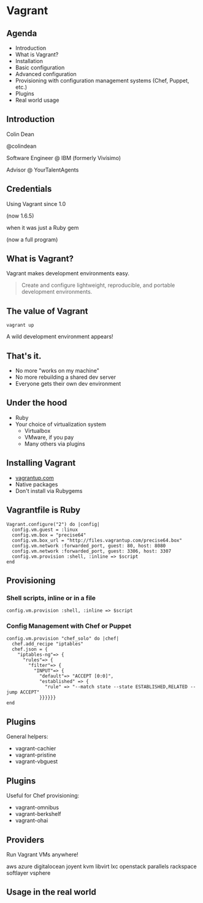 Vagrant
=======

Agenda
------

* Introduction
* What is Vagrant?
* Installation
* Basic configuration
* Advanced configuration
* Provisioning with configuration management systems (Chef, Puppet, etc.)
* Plugins
* Real world usage

Introduction
------------

Colin Dean

@colindean

Software Engineer @ IBM (formerly Vivísimo)

Advisor @ YourTalentAgents

Credentials
-----------

Using Vagrant since 1.0

(now 1.6.5)

when it was just a Ruby gem

(now a full program)

What is Vagrant?
----------------

Vagrant makes development environments easy.

> Create and configure lightweight, reproducible, and portable development environments.

The value of Vagrant
--------------------
    vagrant up
    
A wild development environment appears!
    
That's it.
----------
* No more "works on my machine"
* No more rebuilding a shared dev server
* Everyone gets their own dev environment


Under the hood
--------------

* Ruby
* Your choice of virtualization system
  * Virtualbox
  * VMware, if you pay
  * Many others via plugins
    
Installing Vagrant
------------------

* [vagrantup.com](http://vagrantup.com)
* Native packages
* Don't install via Rubygems

Vagrantfile is Ruby
---------------------

	Vagrant.configure("2") do |config|
      config.vm.guest = :linux
      config.vm.box = "precise64"
      config.vm.box_url = "http://files.vagrantup.com/precise64.box"
      config.vm.network :forwarded_port, guest: 80, host: 8080
      config.vm.network :forwarded_port, guest: 3306, host: 3307
      config.vm.provision :shell, :inline => $script
    end
    
Provisioning
------------

### Shell scripts, inline or in a file

	config.vm.provision :shell, :inline => $script
	
### Config Management with Chef or Puppet

	config.vm.provision "chef_solo" do |chef|
      chef.add_recipe "iptables"
      chef.json = {
        "iptables-ng"=> {
          "rules"=> {
            "filter"=> {
              "INPUT"=> {
                "default"=> "ACCEPT [0:0]",
                "established" => {
                  "rule" => "--match state --state ESTABLISHED,RELATED --jump ACCEPT"
                }}}}}}
	end
	
Plugins
-------

General helpers:

* vagrant-cachier
* vagrant-pristine
* vagrant-vbguest

Plugins
-------

Useful for Chef provisioning:

* vagrant-omnibus
* vagrant-berkshelf
* vagrant-ohai

Providers
---------

Run Vagrant VMs anywhere!

aws azure digitalocean joyent
kvm libvirt lxc openstack parallels
rackspace softlayer vsphere

Usage in the real world
-----------------------